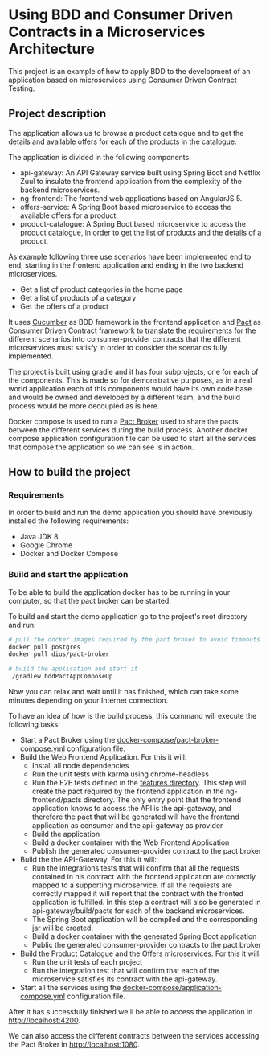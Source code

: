 # Using BDD and Consumer Driven Contracts in a Microservices Architecture

This project is an example of how to apply BDD to the development of an application based on microservices using Consumer
Driven Contract Testing.

## Project description

The application allows us to browse a product catalogue and to get the details and available offers for 
each of the products in the catalogue.

The application is divided in the following components:
* api-gateway: An API Gateway service built using Spring Boot and Netflix Zuul to insulate the frontend application from
the complexity of the backend microservices.
* ng-frontend: The frontend web applications based on AngularJS 5.
* offers-service: A Spring Boot based microservice to access the available offers for a product.
* product-catalogue: A Spring Boot based microservice to access the product catalogue, in order to get the list of products
and the details of a product.

As example following three use scenarios have been implemented end to end, starting in the frontend application and ending 
in the two backend microservices.
* Get a list of product categories in the home page
* Get a list of products of a category
* Get the offers of a product

It uses [Cucumber](https://cucumber.io) as BDD framework in the frontend application and [Pact](https://docs.pact.io/) as
Consumer Driven Contract framework to translate the requirements for the different scenarios into consumer-provider contracts
that the different microservices must satisfy in order to consider the scenarios fully implemented.

The project is built using gradle and it has four subprojects, one for each of the components. This is made so for demonstrative
purposes, as in a real world application each of this components would have its own code base and would be owned and developed 
by a different team, and the build process would be more decoupled as is here.

Docker compose is used to run a [Pact Broker](https://docs.pact.io/documentation/sharings_pacts.html) used to 
share the pacts between the different services during the build process. Another docker compose application configuration
file can be used to start all the services that compose the application so we can see is in action.

## How to build the project

### Requirements
In order to build and run the demo application you should have previously installed the following requirements:
* Java JDK 8
* Google Chrome
* Docker and Docker Compose

### Build and start the application
To be able to build the application docker has to be running in your computer, so that the pact broker can be started.

To build and start the demo application go to the project's root directory and run:
```bash
# pull the docker images required by the pact broker to avoid timeouts during the application build
docker pull postgres
docker pull dius/pact-broker

# build the application and start it
./gradlew bddPactAppComposeUp
```

Now you can relax and wait until it has finished, which can take some minutes depending on your Internet connection.

To have an idea of how is the build process, this command will execute the following tasks:

* Start a Pact Broker using the [docker-compose/pact-broker-compose.yml](docker-compose/pact-broker-compose.yml) configuration file.
* Build the Web Frontend Application. For this it will:
  * Install all node dependencies
  * Run the unit tests with karma using chrome-headless
  * Run the E2E tests defined in the [features directory](ng-frontend/e2e/features). This step will create the pact required
  by the frontend application in the ng-frontend/pacts directory. The only entry point that the frontend
  application knows to access the API is the api-gateway, and therefore the pact that will be generated will have the 
  frontend application as consumer and the api-gateway as provider
  * Build the application
  * Build a docker container with the Web Frontend Application
  * Publish the generated consumer-provider contract to the pact broker
* Build the the API-Gateway. For this it will:
  * Run the integrations tests that will confirm that all the requests contained in his contract with the frontend application
  are correctly mapped to a supporting microservice. If all the requiests are correctly mapped it will report that the
  contract with the fronted application is fulfilled. In this step a contract will also be generated in api-gateway/build/pacts 
  for each of the backend microservices.
  * The Spring Boot application will be compiled and the corresponding jar will be created.
  * Build a docker container with the generated Spring Boot application
  * Public the generated consumer-provider contracts to the pact broker
* Build the Product Catalogue and the Offers microservices. For this it will:
  * Run the unit tests of each project
  * Run the integration test that will confirm that each of the microservice satisfies its contract with the api-gateway.
* Start all the services using the [docker-compose/application-compose.yml](docker-compose/application-compose.yml) configuration file.

After it has successfully finished we'll be able to access the application in [http://localhost:4200](http://localhost:4200).

We can also access the different contracts between the services accessing the Pact Broker in [http://localhost:1080](http://localhost:1080). 
